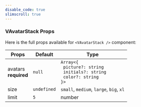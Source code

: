 ```yaml
---
disable_code: true
slimscroll: true
---
```


### VAvatarStack Props

Here is the full props available for `<VAvatarStack />` component:

| Props                    | Default                                       | Type                                                                                                                    |
| ------------------------ | --------------------------------------------- | ----------------------------------------------------------------------------------------------------------------------- |
| avatars<br/>**required** | <span class="is-null">`null`</span>           | <span class="is-array">`Array<{`<br/>` picture?: string`<br/>` initials?: string`<br/>` color?: string`<br/>`}>`</span> |
| size                     | <span class="is-undefined">`undefined`</span> | `small`, `medium`, `large`, `big`, `xl`                                                                                 |
| limit                    | <span class="is-number">`5`</span>            | number                                                                                                                  |
